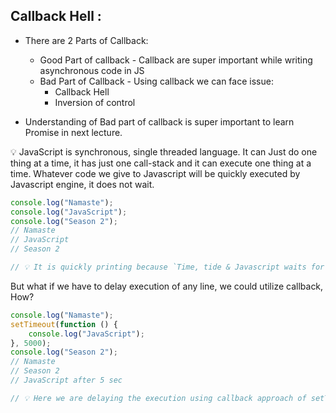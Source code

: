 ## Callback Hell :

-   There are 2 Parts of Callback:

    -   Good Part of callback - Callback are super important while writing asynchronous code in JS
    -   Bad Part of Callback - Using callback we can face issue:
        -   Callback Hell
        -   Inversion of control

-   Understanding of Bad part of callback is super important to learn Promise in next lecture.

💡 JavaScript is synchronous, single threaded language. It can Just do one thing at a time, it has just one call-stack and it can execute one thing at a time. Whatever code we give to Javascript will be quickly executed by Javascript engine, it does not wait.

```js
console.log("Namaste");
console.log("JavaScript");
console.log("Season 2");
// Namaste
// JavaScript
// Season 2

// 💡 It is quickly printing because `Time, tide & Javascript waits for none.`
```

But what if we have to delay execution of any line, we could utilize callback, How?

```js
console.log("Namaste");
setTimeout(function () {
    console.log("JavaScript");
}, 5000);
console.log("Season 2");
// Namaste
// Season 2
// JavaScript after 5 sec

// 💡 Here we are delaying the execution using callback approach of setTimeout.
```
